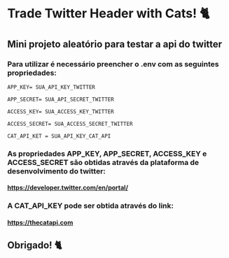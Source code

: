 # Trade Twitter Header with Cats! 🐈

## Mini projeto aleatório para testar a api do twitter

### Para utilizar é necessário preencher o .env com as seguintes propriedades:

```
APP_KEY= SUA_API_KEY_TWITTER

APP_SECRET= SUA_API_SECRET_TWITTER

ACCESS_KEY= SUA_ACCESS_KEY_TWITTER

ACCESS_SECRET= SUA_ACCESS_SECRET_TWITTER

CAT_API_KET = SUA_API_KEY_CAT_API
```

### As propriedades APP_KEY, APP_SECRET, ACCESS_KEY e ACCESS_SECRET são obtidas através da plataforma de desenvolvimento do twitter: 
#### https://developer.twitter.com/en/portal/

### A CAT_API_KEY pode ser obtida através do link:
#### https://thecatapi.com

## Obrigado! 🐈